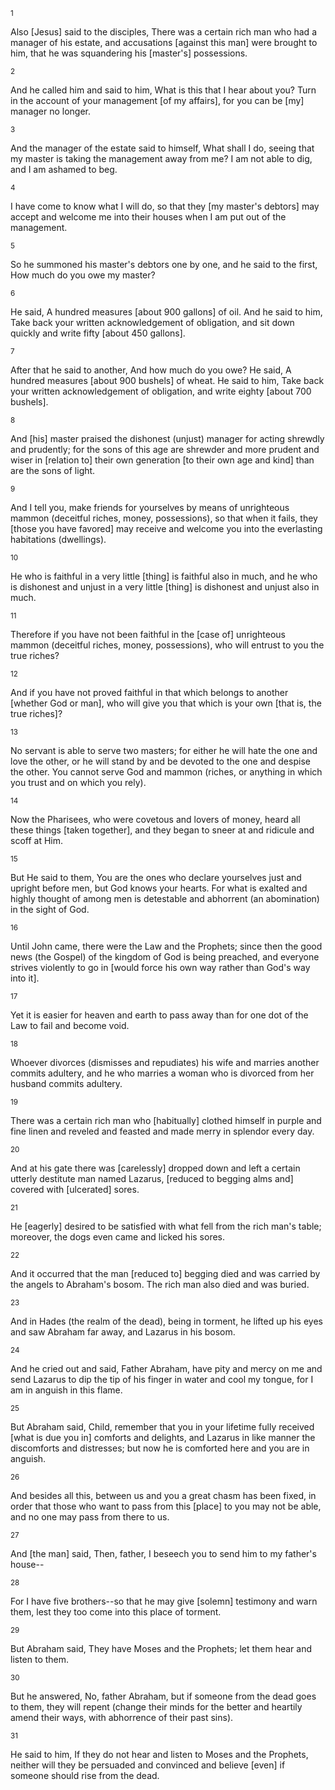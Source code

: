 <sup>1</sup> 

Also [Jesus] said to the disciples, There was a certain rich man who had a manager of his estate, and accusations [against this man] were brought to him, that he was squandering his [master's] possessions. 

<sup>2</sup> 

And he called him and said to him, What is this that I hear about you? Turn in the account of your management [of my affairs], for you can be [my] manager no longer. 

<sup>3</sup> 

And the manager of the estate said to himself, What shall I do, seeing that my master is taking the management away from me? I am not able to dig, and I am ashamed to beg. 

<sup>4</sup> 

I have come to know what I will do, so that they [my master's debtors] may accept and welcome me into their houses when I am put out of the management. 

<sup>5</sup> 

So he summoned his master's debtors one by one, and he said to the first, How much do you owe my master? 

<sup>6</sup> 

He said, A hundred measures [about 900 gallons] of oil. And he said to him, Take back your written acknowledgement of obligation, and sit down quickly and write fifty [about 450 gallons]. 

<sup>7</sup> 

After that he said to another, And how much do you owe? He said, A hundred measures [about 900 bushels] of wheat. He said to him, Take back your written acknowledgement of obligation, and write eighty [about 700 bushels]. 

<sup>8</sup> 

And [his] master praised the dishonest (unjust) manager for acting shrewdly and prudently; for the sons of this age are shrewder and more prudent and wiser in [relation to] their own generation [to their own age and kind] than are the sons of light. 

<sup>9</sup> 

And I tell you, make friends for yourselves by means of unrighteous mammon (deceitful riches, money, possessions), so that when it fails, they [those you have favored] may receive and welcome you into the everlasting habitations (dwellings). 

<sup>10</sup> 

He who is faithful in a very little [thing] is faithful also in much, and he who is dishonest and unjust in a very little [thing] is dishonest and unjust also in much. 

<sup>11</sup> 

Therefore if you have not been faithful in the [case of] unrighteous mammon (deceitful riches, money, possessions), who will entrust to you the true riches? 

<sup>12</sup> 

And if you have not proved faithful in that which belongs to another [whether God or man], who will give you that which is your own [that is, the true riches]? 

<sup>13</sup> 

No servant is able to serve two masters; for either he will hate the one and love the other, or he will stand by and be devoted to the one and despise the other. You cannot serve God and mammon (riches, or anything in which you trust and on which you rely). 

<sup>14</sup> 

Now the Pharisees, who were covetous and lovers of money, heard all these things [taken together], and they began to sneer at and ridicule and scoff at Him. 

<sup>15</sup> 

But He said to them, You are the ones who declare yourselves just and upright before men, but God knows your hearts. For what is exalted and highly thought of among men is detestable and abhorrent (an abomination) in the sight of God. 

<sup>16</sup> 

Until John came, there were the Law and the Prophets; since then the good news (the Gospel) of the kingdom of God is being preached, and everyone strives violently to go in [would force his own way rather than God's way into it]. 

<sup>17</sup> 

Yet it is easier for heaven and earth to pass away than for one dot of the Law to fail and become void. 

<sup>18</sup> 

Whoever divorces (dismisses and repudiates) his wife and marries another commits adultery, and he who marries a woman who is divorced from her husband commits adultery. 

<sup>19</sup> 

There was a certain rich man who [habitually] clothed himself in purple and fine linen and reveled and feasted and made merry in splendor every day. 

<sup>20</sup> 

And at his gate there was [carelessly] dropped down and left a certain utterly destitute man named Lazarus, [reduced to begging alms and] covered with [ulcerated] sores. 

<sup>21</sup> 

He [eagerly] desired to be satisfied with what fell from the rich man's table; moreover, the dogs even came and licked his sores. 

<sup>22</sup> 

And it occurred that the man [reduced to] begging died and was carried by the angels to Abraham's bosom. The rich man also died and was buried. 

<sup>23</sup> 

And in Hades (the realm of the dead), being in torment, he lifted up his eyes and saw Abraham far away, and Lazarus in his bosom. 

<sup>24</sup> 

And he cried out and said, Father Abraham, have pity and mercy on me and send Lazarus to dip the tip of his finger in water and cool my tongue, for I am in anguish in this flame. 

<sup>25</sup> 

But Abraham said, Child, remember that you in your lifetime fully received [what is due you in] comforts and delights, and Lazarus in like manner the discomforts and distresses; but now he is comforted here and you are in anguish. 

<sup>26</sup> 

And besides all this, between us and you a great chasm has been fixed, in order that those who want to pass from this [place] to you may not be able, and no one may pass from there to us. 

<sup>27</sup> 

And [the man] said, Then, father, I beseech you to send him to my father's house-- 

<sup>28</sup> 

For I have five brothers--so that he may give [solemn] testimony and warn them, lest they too come into this place of torment. 

<sup>29</sup> 

But Abraham said, They have Moses and the Prophets; let them hear and listen to them. 

<sup>30</sup> 

But he answered, No, father Abraham, but if someone from the dead goes to them, they will repent (change their minds for the better and heartily amend their ways, with abhorrence of their past sins). 

<sup>31</sup> 

He said to him, If they do not hear and listen to Moses and the Prophets, neither will they be persuaded and convinced and believe [even] if someone should rise from the dead.